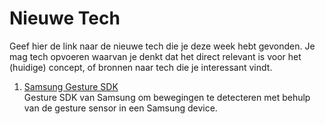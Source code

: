 Nieuwe Tech 
===========

Geef hier de link naar de nieuwe tech die je deze week hebt gevonden.
Je mag tech opvoeren waarvan je denkt dat het direct relevant is voor het (huidige) concept, of bronnen naar tech die je interessant vindt.

1. [Samsung Gesture SDK](http://developer.samsung.com/what-is-new/blog/Tutorial-The-Basics-of-Gesture-SDK)  
Gesture SDK van Samsung om bewegingen te detecteren met behulp van de gesture sensor in een Samsung device.